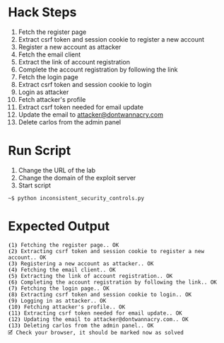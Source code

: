 # Hack Steps

1. Fetch the register page
2. Extract csrf token and session cookie to register a new account
3. Register a new account as attacker
4. Fetch the email client
5. Extract the link of account registration
6. Complete the account registration by following the link
7. Fetch the login page
8. Extract csrf token and session cookie to login
9. Login as attacker
10. Fetch attacker's profile
11. Extract csrf token needed for email update
12. Update the email to attacker@dontwannacry.com
13. Delete carlos from the admin panel

# Run Script

1. Change the URL of the lab
2. Change the domain of the exploit server
3. Start script

```
~$ python inconsistent_security_controls.py
```

# Expected Output

```
⦗1⦘ Fetching the register page.. OK
⦗2⦘ Extracting csrf token and session cookie to register a new account.. OK
⦗3⦘ Registering a new account as attacker.. OK
⦗4⦘ Fetching the email client.. OK
⦗5⦘ Extracting the link of account registration.. OK
⦗6⦘ Completing the account registration by following the link.. OK
⦗7⦘ Fetching the login page.. OK
⦗8⦘ Extracting csrf token and session cookie to login.. OK
⦗9⦘ Logging in as attacker.. OK
⦗10⦘ Fetching attacker's profile.. OK
⦗11⦘ Extracting csrf token needed for email update.. OK
⦗12⦘ Updating the email to attacker@dontwannacry.com.. OK
⦗13⦘ Deleting carlos from the admin panel.. OK
🗹 Check your browser, it should be marked now as solved
```
